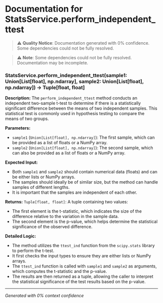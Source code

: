 # Documentation for StatsService.perform_independent_ttest

> ⚠️ **Quality Notice**: Documentation generated with 0% confidence. Some dependencies could not be fully resolved.


> ⚠️ **Note**: Some dependencies could not be fully resolved. Documentation may be incomplete.
### StatsService.perform_independent_ttest(sample1: Union[List[float], np.ndarray], sample2: Union[List[float], np.ndarray]) -> Tuple[float, float]

**Description:**
The `perform_independent_ttest` method conducts an independent two-sample t-test to determine if there is a statistically significant difference between the means of two independent samples. This statistical test is commonly used in hypothesis testing to compare the means of two groups.

**Parameters:**
- `sample1` (`Union[List[float], np.ndarray]`): The first sample, which can be provided as a list of floats or a NumPy array.
- `sample2` (`Union[List[float], np.ndarray]`): The second sample, which can also be provided as a list of floats or a NumPy array.

**Expected Input:**
- Both `sample1` and `sample2` should contain numerical data (floats) and can be either lists or NumPy arrays.
- The samples should ideally be of similar size, but the method can handle samples of different lengths.
- It is important that the samples are independent of each other.

**Returns:**
`Tuple[float, float]`: A tuple containing two values:
- The first element is the t-statistic, which indicates the size of the difference relative to the variation in the sample data.
- The second element is the p-value, which helps determine the statistical significance of the observed difference.

**Detailed Logic:**
- The method utilizes the `ttest_ind` function from the `scipy.stats` library to perform the t-test.
- It first checks the input types to ensure they are either lists or NumPy arrays.
- The `ttest_ind` function is called with `sample1` and `sample2` as arguments, which computes the t-statistic and the p-value.
- The results are then returned as a tuple, allowing the caller to interpret the statistical significance of the test results based on the p-value.

---
*Generated with 0% context confidence*
